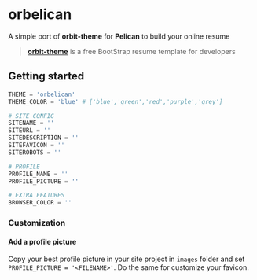 # orbelican

A simple port of **orbit-theme** for **Pelican** to build your online resume

>[**orbit-theme**](https://github.com/xriley/Orbit-Theme) is a free BootStrap resume template for developers

## Getting started

```python
THEME = 'orbelican'
THEME_COLOR = 'blue' # ['blue','green','red','purple','grey']

# SITE CONFIG
SITENAME = ''
SITEURL = ''
SITEDESCRIPTION = ''
SITEFAVICON = ''
SITEROBOTS = ''

# PROFILE
PROFILE_NAME = ''
PROFILE_PICTURE = ''

# EXTRA FEATURES
BROWSER_COLOR = ''
```

### Customization

#### Add a profile picture

Copy your best profile picture in your site project in `images` folder and set `PROFILE_PICTURE = '<FILENAME>'`. Do the same for customize your favicon.
